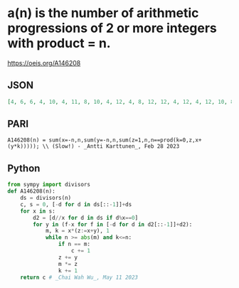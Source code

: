 # a\(n\) is the number of arithmetic progressions of 2 or more integers with product \= n\.
https://oeis.org/A146208
## JSON
```JSON
[4, 6, 6, 4, 10, 4, 11, 8, 10, 4, 12, 4, 8, 12, 12, 4, 12, 4, 12, 10, 8, 4, 26, 6, 8, 9, 14, 4, 16, 4, 13, 8, 8, 10, 20, 4, 8, 8, 20, 4, 18, 4, 12, 16, 8, 4, 26, 6, 12, 8, 12, 4, 16, 10, 16, 8, 8, 4, 26, 4, 8, 14, 19, 8, 18, 4, 12, 8, 16, 4, 24, 4, 8, 12]
```
## PARI
```PARI
A146208(n) = sum(x=-n,n,sum(y=-n,n,sum(z=1,n,n==prod(k=0,z,x+(y*k))))); \\ (Slow!) - _Antti Karttunen_, Feb 28 2023
```
## Python
```Python
from sympy import divisors
def A146208(n):
    ds = divisors(n)
    c, s = 0, [-d for d in ds[::-1]]+ds
    for x in s:
        d2 = [d//x for d in ds if d%x==0]
        for y in (f-x for f in [-d for d in d2[::-1]]+d2):
            m, k = x*(z:=x+y), 1
            while n >= abs(m) and k<=n:
                if n == m:
                    c += 1
                z += y
                m *= z
                k += 1
    return c # _Chai Wah Wu_, May 11 2023
```

